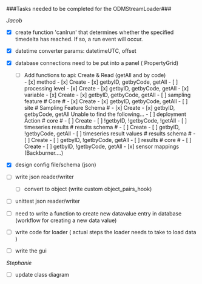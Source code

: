 ###Tasks needed to be completed for the ODMStreamLoader###

*Jacob*
  - [x] create function 'canIrun' that determines whether the specified timedelta has reached. If so, a run event will occur.
  - [x] datetime converter params: datetimeUTC, offset
  - [x] database connections need to be put into a panel ( PropertyGrid)
    - [ ] Add functions to api: Create & Read (getAll and by code)         
            - [x] method
                - [x] Create
                - [x] getbyID, getbyCode, getAll
            - [ ] processing level
                - [x] Create
                - [x] getbyID, getbyCode, getAll
            - [x] variable 
                - [x] Create
                - [x] getbyID, getbyCode, getAll
            - [ ] sampling feature # Core #
                - [x] Create
                - [x] getbyID, getbyCode, getAll
            - [ ] site  # Sampling Feature Schema #
                - [x] Create
                - [x] getbyID, getbyCode, getAll
            Unable to find the following...
            - [ ] deployment Action # core #
                - [ ] Create
                - [ ] !getbyID, !getbyCode, !getAll
            - [ ] timeseries results # results schema #
                - [ ] Create
                - [ ] getbyID, !getbyCode, getAll
            - [ ] timeseries result values # results schema #
                - [ ] Create
                - [ ] getbyID, !getbyCode, getAll
            - [ ] results # core #
                - [ ] Create
                - [ ] getbyID, !getbyCode, getAll
            - [x] sensor mappings (Backburner....)
  
  - [x] design config file/schema (json)
  - [ ] write json reader/writer
    - [ ] convert to object (write custom object_pairs_hook)
  - [ ] unittest json reader/writer
  
  - [ ] need to write a function to create new datavalue entry in database (workflow for creating a new data value)
  - [ ] write code for loader ( actual steps the loader needs to take to load data )
  
  - [ ] write the gui
  
*Stephanie*   
  - [ ] update class diagram
  